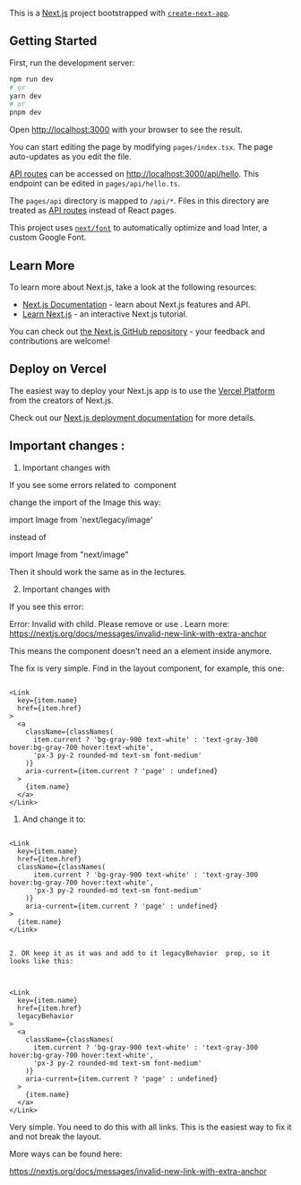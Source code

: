 This is a [Next.js](https://nextjs.org/) project bootstrapped with [`create-next-app`](https://github.com/vercel/next.js/tree/canary/packages/create-next-app).

## Getting Started

First, run the development server:

```bash
npm run dev
# or
yarn dev
# or
pnpm dev
```

Open [http://localhost:3000](http://localhost:3000) with your browser to see the result.

You can start editing the page by modifying `pages/index.tsx`. The page auto-updates as you edit the file.

[API routes](https://nextjs.org/docs/api-routes/introduction) can be accessed on [http://localhost:3000/api/hello](http://localhost:3000/api/hello). This endpoint can be edited in `pages/api/hello.ts`.

The `pages/api` directory is mapped to `/api/*`. Files in this directory are treated as [API routes](https://nextjs.org/docs/api-routes/introduction) instead of React pages.

This project uses [`next/font`](https://nextjs.org/docs/basic-features/font-optimization) to automatically optimize and load Inter, a custom Google Font.

## Learn More

To learn more about Next.js, take a look at the following resources:

- [Next.js Documentation](https://nextjs.org/docs) - learn about Next.js features and API.
- [Learn Next.js](https://nextjs.org/learn) - an interactive Next.js tutorial.

You can check out [the Next.js GitHub repository](https://github.com/vercel/next.js/) - your feedback and contributions are welcome!

## Deploy on Vercel

The easiest way to deploy your Next.js app is to use the [Vercel Platform](https://vercel.com/new?utm_medium=default-template&filter=next.js&utm_source=create-next-app&utm_campaign=create-next-app-readme) from the creators of Next.js.

Check out our [Next.js deployment documentation](https://nextjs.org/docs/deployment) for more details.

## Important changes :

1. Important changes with <Image>

If you see some errors related to <Image> component

change the import of the Image this way:

import Image from 'next/legacy/image'

instead of

import Image from "next/image"

Then it should work the same as in the lectures.

2. Important changes with <Link>

If you see this error:

Error: Invalid <Link> with <a> child. Please remove <a> or use <Link legacyBehavior>. Learn more: https://nextjs.org/docs/messages/invalid-new-link-with-extra-anchor

This means the <Link> component doesn't need an a element inside anymore.

The fix is very simple. Find in the layout <Link> component, for example, this one:

```

<Link
  key={item.name}
  href={item.href}
>
  <a
    className={classNames(
      item.current ? 'bg-gray-900 text-white' : 'text-gray-300 hover:bg-gray-700 hover:text-white',
      'px-3 py-2 rounded-md text-sm font-medium'
    )}
    aria-current={item.current ? 'page' : undefined}
  >
    {item.name}
  </a>
</Link>

```

1. And change it to:

```

<Link
  key={item.name}
  href={item.href}
  className={classNames(
      item.current ? 'bg-gray-900 text-white' : 'text-gray-300 hover:bg-gray-700 hover:text-white',
      'px-3 py-2 rounded-md text-sm font-medium'
    )}
    aria-current={item.current ? 'page' : undefined}
>
  {item.name}
</Link>


2. OR keep it as it was and add to it legacyBehavior  prop, so it looks like this:



<Link
  key={item.name}
  href={item.href}
  legacyBehavior
>
  <a
    className={classNames(
      item.current ? 'bg-gray-900 text-white' : 'text-gray-300 hover:bg-gray-700 hover:text-white',
      'px-3 py-2 rounded-md text-sm font-medium'
    )}
    aria-current={item.current ? 'page' : undefined}
  >
    {item.name}
  </a>
</Link>

```

Very simple. You need to do this with all links. This is the easiest way to fix it and not break the layout.

More ways can be found here:

https://nextjs.org/docs/messages/invalid-new-link-with-extra-anchor
